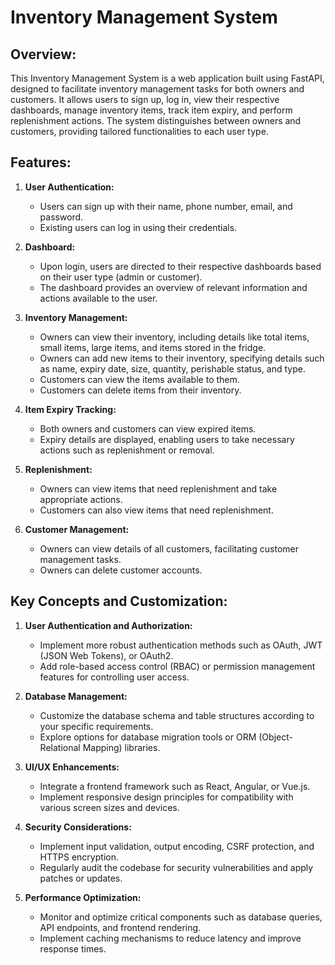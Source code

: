
# Inventory Management System

## Overview:

This Inventory Management System is a web application built using FastAPI, designed to facilitate inventory management tasks for both owners and customers. It allows users to sign up, log in, view their respective dashboards, manage inventory items, track item expiry, and perform replenishment actions. The system distinguishes between owners and customers, providing tailored functionalities to each user type.

## Features:

1. **User Authentication:**
   - Users can sign up with their name, phone number, email, and password.
   - Existing users can log in using their credentials.

2. **Dashboard:**
   - Upon login, users are directed to their respective dashboards based on their user type (admin or customer).
   - The dashboard provides an overview of relevant information and actions available to the user.

3. **Inventory Management:**
   - Owners can view their inventory, including details like total items, small items, large items, and items stored in the fridge.
   - Owners can add new items to their inventory, specifying details such as name, expiry date, size, quantity, perishable status, and type.
   - Customers can view the items available to them.
   - Customers can delete items from their inventory.

4. **Item Expiry Tracking:**
   - Both owners and customers can view expired items.
   - Expiry details are displayed, enabling users to take necessary actions such as replenishment or removal.

5. **Replenishment:**
   - Owners can view items that need replenishment and take appropriate actions.
   - Customers can also view items that need replenishment.

6. **Customer Management:**
   - Owners can view details of all customers, facilitating customer management tasks.
   - Owners can delete customer accounts.


## Key Concepts and Customization:

1. **User Authentication and Authorization:**
   - Implement more robust authentication methods such as OAuth, JWT (JSON Web Tokens), or OAuth2.
   - Add role-based access control (RBAC) or permission management features for controlling user access.

2. **Database Management:**
   - Customize the database schema and table structures according to your specific requirements.
   - Explore options for database migration tools or ORM (Object-Relational Mapping) libraries.

3. **UI/UX Enhancements:**
   - Integrate a frontend framework such as React, Angular, or Vue.js.
   - Implement responsive design principles for compatibility with various screen sizes and devices.

4. **Security Considerations:**
   - Implement input validation, output encoding, CSRF protection, and HTTPS encryption.
   - Regularly audit the codebase for security vulnerabilities and apply patches or updates.

5. **Performance Optimization:**
   - Monitor and optimize critical components such as database queries, API endpoints, and frontend rendering.
   - Implement caching mechanisms to reduce latency and improve response times.
